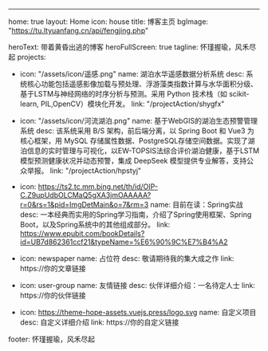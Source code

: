 ---
home: true
layout: Home
icon: house
title: 博客主页
bgImage: "https://tu.ltyuanfang.cn/api/fengjing.php"

heroText: 带着黄昏出逃的博客 
heroFullScreen: true
tagline: 怀瑾握瑜，风禾尽起
projects:
  - icon: "/assets/icon/遥感.png"
    name: 湖泊水华遥感数据分析系统
    desc: 系统核心功能包括遥感影像加载与预处理、浮游藻类指数计算与水华面积分级、基于LSTM与神经网络的时序分析与预测。采用 Python 技术栈（如 scikit-learn, PIL,OpenCV）模块化开发。
    link: "/projectAction/shygfx"

  - icon: "/assets/icon/河流湖泊.png"
    name: 基于WebGIS的湖泊生态预警管理系统
    desc: 该系统采用 B/S 架构，前后端分离，以 Spring Boot 和 Vue3 为核心框架，用 MySQL 存储属性数据、PostgreSQL存储空间数据。实现了湖泊信息的实时管理与可视化，以EW-TOPSIS法综合评价湖泊健康，基于LSTM模型预测健康状况并动态预警，集成 DeepSeek 模型提供专业解答，支持公众举报。
    link: "/projectAction/hpstyj"

  - icon: https://ts2.tc.mm.bing.net/th/id/OIP-C.Z9upUdbOLCMaQ5gXA3jmOAAAAA?r=0&rs=1&pid=ImgDetMain&o=7&rm=3
    name: 目前在读：Spring实战
    desc: 一本经典而实用的Spring学习指南，介绍了Spring使用框架、Spring Boot，以及Spring系统中的其他组成部分。
    link: https://www.epubit.com/bookDetails?id=UB7d862361ccf21&typeName=%E6%90%9C%E7%B4%A2

  - icon: newspaper
    name: 占位符
    desc: 敬请期待我的集大成之作
    link: https://你的文章链接

  - icon: user-group
    name: 友情链接
    desc: 伙伴详细介绍：一名待定人士
    link: https://你的伙伴链接

  - icon: https://theme-hope-assets.vuejs.press/logo.svg
    name: 自定义项目
    desc: 自定义详细介绍
    link: https://你的自定义链接

footer: 怀瑾握瑜，风禾尽起

